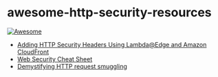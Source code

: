 # awesome-http-security-resources

[![Awesome](https://awesome.re/badge-flat.svg)](https://awesome.re)

- [Adding HTTP Security Headers Using Lambda@Edge and Amazon CloudFront](https://aws.amazon.com/blogs/networking-and-content-delivery/adding-http-security-headers-using-lambdaedge-and-amazon-cloudfront/)
- [Web Security Cheat Sheet](https://infosec.mozilla.org/guidelines/web_security#http-strict-transport-security)
- [Demystifying HTTP request smuggling](https://snyk.io/blog/demystifying-http-request-smuggling/)
